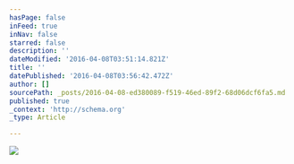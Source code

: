 ```yaml
---
hasPage: false
inFeed: true
inNav: false
starred: false
description: ''
dateModified: '2016-04-08T03:51:14.821Z'
title: ''
datePublished: '2016-04-08T03:56:42.472Z'
author: []
sourcePath: _posts/2016-04-08-ed380089-f519-46ed-89f2-68d06dcf6fa5.md
published: true
_context: 'http://schema.org'
_type: Article

---
```

![](https://the-grid-user-content.s3-us-west-2.amazonaws.com/97e3bbe9-e8a2-4c5c-9e8d-28320fb54c31.jpg)